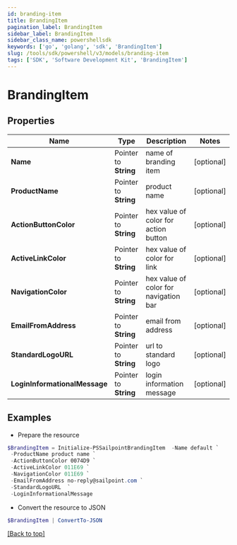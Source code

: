 ```yaml
---
id: branding-item
title: BrandingItem
pagination_label: BrandingItem
sidebar_label: BrandingItem
sidebar_class_name: powershellsdk
keywords: ['go', 'golang', 'sdk', 'BrandingItem'] 
slug: /tools/sdk/powershell/v3/models/branding-item
tags: ['SDK', 'Software Development Kit', 'BrandingItem']
---
```



# BrandingItem

## Properties

Name | Type | Description | Notes
------------ | ------------- | ------------- | -------------
**Name** |  Pointer to **String** | name of branding item | [optional] 
**ProductName** |  Pointer to **String** | product name | [optional] 
**ActionButtonColor** |  Pointer to **String** | hex value of color for action button | [optional] 
**ActiveLinkColor** |  Pointer to **String** | hex value of color for link | [optional] 
**NavigationColor** |  Pointer to **String** | hex value of color for navigation bar | [optional] 
**EmailFromAddress** |  Pointer to **String** | email from address | [optional] 
**StandardLogoURL** |  Pointer to **String** | url to standard logo | [optional] 
**LoginInformationalMessage** |  Pointer to **String** | login information message | [optional] 

## Examples

- Prepare the resource
```powershell
$BrandingItem = Initialize-PSSailpointBrandingItem  -Name default `
 -ProductName product name `
 -ActionButtonColor 0074D9 `
 -ActiveLinkColor 011E69 `
 -NavigationColor 011E69 `
 -EmailFromAddress no-reply@sailpoint.com `
 -StandardLogoURL  `
 -LoginInformationalMessage 
```

- Convert the resource to JSON
```powershell
$BrandingItem | ConvertTo-JSON
```


[[Back to top]](#) 

